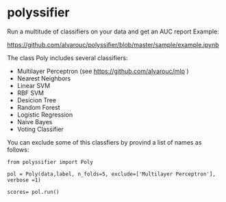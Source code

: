 polyssifier
===========

Run a multitude of classifiers on your data and get an AUC report
Example: 

https://github.com/alvarouc/polyssifier/blob/master/sample/example.ipynb

The class Poly includes several classifiers:

- Multilayer Perceptron (see https://github.com/alvarouc/mlp )
- Nearest Neighbors
- Linear SVM
- RBF SVM
- Desicion Tree
- Random Forest
- Logistic Regression
- Naive Bayes
- Voting Classifier

You can exclude some of this classfiers by provind a list of names as follows:

    from polyssifier import Poly

    pol = Poly(data,label, n_folds=5, exclude=['Multilayer Perceptron'], verbose =1)

    scores= pol.run()